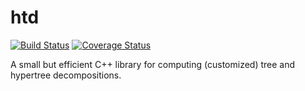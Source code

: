 # htd

[![Build Status](https://travis-ci.org/mabseher/htd.svg?branch=master)](https://travis-ci.org/mabseher/htd)
[![Coverage Status](https://coveralls.io/repos/github/mabseher/htd/badge.svg?branch=master)](https://coveralls.io/github/mabseher/htd?branch=master)

A small but efficient C++ library for computing (customized) tree and hypertree decompositions.
